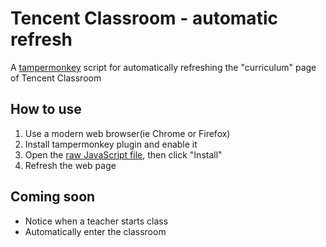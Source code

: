 # Tencent Classroom - automatic refresh

A [tampermonkey](https://www.tampermonkey.net/) script for automatically refreshing the "curriculum" page of Tencent Classroom

## How to use

1. Use a modern web browser(ie Chrome or Firefox)
2. Install tampermonkey plugin and enable it
3. Open the [raw JavaScript file](https://github.com/Richard-Zheng/Tencent-Classroom-automatic-refresh/raw/master/Tencent-Classroom-automatic-refresh.user.js), then click "Install"
4. Refresh the web page

## Coming soon

- Notice when a teacher starts class
- Automatically enter the classroom